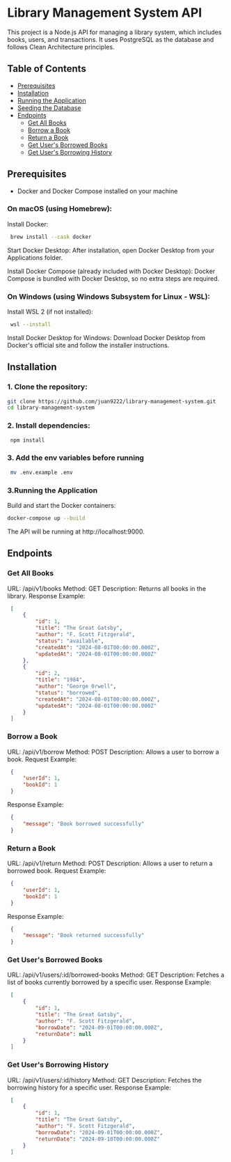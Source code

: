 # Library Management System API

This project is a Node.js API for managing a library system, which includes books, users, and transactions. It uses PostgreSQL as the database and follows Clean Architecture principles.

## Table of Contents

- [Prerequisites](#prerequisites)
- [Installation](#installation)
- [Running the Application](#running-the-application)
- [Seeding the Database](#seeding-the-database)
- [Endpoints](#endpoints)
  - [Get All Books](#get-all-books)
  - [Borrow a Book](#borrow-a-book)
  - [Return a Book](#return-a-book)
  - [Get User's Borrowed Books](#get-users-borrowed-books)
  - [Get User's Borrowing History](#get-users-borrowing-history)

## Prerequisites

- Docker and Docker Compose installed on your machine

### On macOS (using Homebrew):

Install Docker:

   ```bash
    brew install --cask docker
   ```

Start Docker Desktop: After installation, open Docker Desktop from your Applications folder.

Install Docker Compose (already included with Docker Desktop): Docker Compose is bundled with Docker Desktop, so no extra steps are required.

### On Windows (using Windows Subsystem for Linux - WSL):

Install WSL 2 (if not installed):

   ```bash
    wsl --install
   ```
Install Docker Desktop for Windows: Download Docker Desktop from Docker's official site and follow the installer instructions.

## Installation

### 1. Clone the repository:
   ```bash
   git clone https://github.com/juan9222/library-management-system.git
   cd library-management-system
   ```
### 2. Install dependencies:
   ```bash
    npm install
   ```
### 3. Add the env variables before running 
   ```bash
    mv .env.example .env
   ```
### 3.Running the Application

Build and start the Docker containers:
   ```bash
   docker-compose up --build
   ```
The API will be running at http://localhost:9000.

## Endpoints

### Get All Books
URL: /api/v1/books
Method: GET
Description: Returns all books in the library.
Response Example:

   ```json
    [
        {
            "id": 1,
            "title": "The Great Gatsby",
            "author": "F. Scott Fitzgerald",
            "status": "available",
            "createdAt": "2024-08-01T00:00:00.000Z",
            "updatedAt": "2024-08-01T00:00:00.000Z"
        },
        {
            "id": 2,
            "title": "1984",
            "author": "George Orwell",
            "status": "borrowed",
            "createdAt": "2024-08-01T00:00:00.000Z",
            "updatedAt": "2024-08-01T00:00:00.000Z"
        }
    ]
   ```
   
### Borrow a Book
URL: /api/v1/borrow
Method: POST
Description: Allows a user to borrow a book.
Request Example:

   ```json
    {
        "userId": 1,
        "bookId": 1
    }
   ```
   
Response Example:

   ```json
    {
        "message": "Book borrowed successfully"
    }
   ```

### Return a Book
URL: /api/v1/return
Method: POST
Description: Allows a user to return a borrowed book.
Request Example:

   ```json
    {
        "userId": 1,
        "bookId": 1
    }
   ```
Response Example:

   ```json
    {
        "message": "Book returned successfully"
    }
   ```
### Get User's Borrowed Books
URL: /api/v1/users/:id/borrowed-books
Method: GET
Description: Fetches a list of books currently borrowed by a specific user.
Response Example:

   ```json
    [
        {
            "id": 1,
            "title": "The Great Gatsby",
            "author": "F. Scott Fitzgerald",
            "borrowDate": "2024-09-01T00:00:00.000Z",
            "returnDate": null
        }
    ]
   ```
    
### Get User's Borrowing History
URL: /api/v1/users/:id/history
Method: GET
Description: Fetches the borrowing history for a specific user.
Response Example:

   ```json
    [
        {
            "id": 1,
            "title": "The Great Gatsby",
            "author": "F. Scott Fitzgerald",
            "borrowDate": "2024-09-01T00:00:00.000Z",
            "returnDate": "2024-09-10T00:00:00.000Z"
        }
    ]
   ```